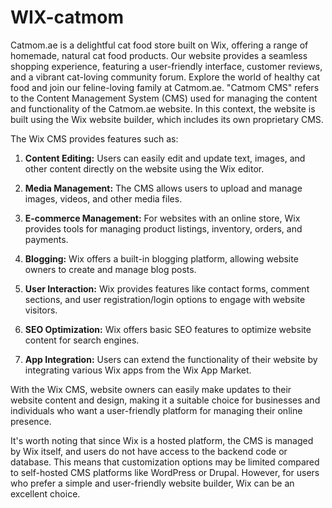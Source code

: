 # WIX-catmom
Catmom.ae is a delightful cat food store built on Wix, offering a range of homemade, natural cat food products. Our website provides a seamless shopping experience, featuring a user-friendly interface, customer reviews, and a vibrant cat-loving community forum. Explore the world of healthy cat food and join our feline-loving family at Catmom.ae.
"Catmom CMS" refers to the Content Management System (CMS) used for managing the content and functionality of the Catmom.ae website. In this context, the website is built using the Wix website builder, which includes its own proprietary CMS.


The Wix CMS provides features such as:

1. **Content Editing:** Users can easily edit and update text, images, and other content directly on the website using the Wix editor.

2. **Media Management:** The CMS allows users to upload and manage images, videos, and other media files.

3. **E-commerce Management:** For websites with an online store, Wix provides tools for managing product listings, inventory, orders, and payments.

4. **Blogging:** Wix offers a built-in blogging platform, allowing website owners to create and manage blog posts.

5. **User Interaction:** Wix provides features like contact forms, comment sections, and user registration/login options to engage with website visitors.

6. **SEO Optimization:** Wix offers basic SEO features to optimize website content for search engines.

7. **App Integration:** Users can extend the functionality of their website by integrating various Wix apps from the Wix App Market.

With the Wix CMS, website owners can easily make updates to their website content and design, making it a suitable choice for businesses and individuals who want a user-friendly platform for managing their online presence.

It's worth noting that since Wix is a hosted platform, the CMS is managed by Wix itself, and users do not have access to the backend code or database. This means that customization options may be limited compared to self-hosted CMS platforms like WordPress or Drupal. However, for users who prefer a simple and user-friendly website builder, Wix can be an excellent choice.


